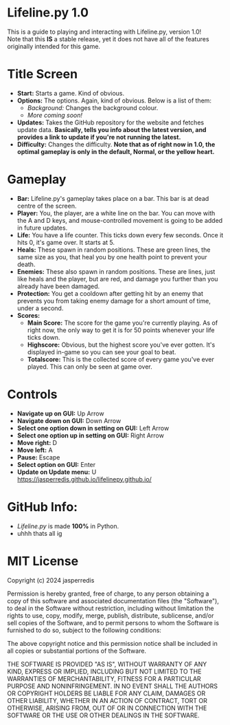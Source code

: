 # Lifeline.py 1.0
This is a guide to playing and interacting with Lifeline.py, version 1.0!  
Note that this **IS** a stable release, yet it does not have all of the features originally intended for this game.

# Title Screen
* **Start:** Starts a game. Kind of obvious.
* **Options:** The options. Again, kind of obvious. Below is a list of them:
  * *Background:* Changes the background colour.
  * *More coming soon!*
* **Updates:** Takes the GitHub repository for the website and fetches update data. **Basically, tells you info about the latest version, and provides a link to update if you're not running the latest.**
* **Difficulty:** Changes the difficulty. **Note that as of right now in 1.0, the optimal gameplay is only in the default, Normal, or the yellow heart.**

# Gameplay
* **Bar:** Lifeline.py's gameplay takes place on a bar. This bar is at dead centre of the screen.
* **Player:** You, the player, are a white line on the bar. You can move with the A and D keys, and mouse-controlled movement is going to be added in future updates.
* **Life:** You have a life counter. This ticks down every few seconds. Once it hits 0, it's game over. It starts at 5.
* **Heals:** These spawn in random positions. These are green lines, the same size as you, that heal you by one health point to prevent your death.
* **Enemies:** These also spawn in random positions. These are lines, just like heals and the player, but are red, and damage you further than you already have been damaged.
* **Protection:** You get a cooldown after getting hit by an enemy that prevents you from taking enemy damage for a short amount of time, under a second.
* **Scores:**
  * **Main Score:** The score for the game you're currently playing. As of right now, the only way to get it is for 50 points whenever your life ticks down.
  * **Highscore:** Obvious, but the highest score you've ever gotten. It's displayed in-game so you can see your goal to beat.
  * **Totalscore:** This is the collected score of every game you've ever played. This can only be seen at game over.

# Controls
* **Navigate up on GUI:** Up Arrow
* **Navigate down on GUI:** Down Arrow
* **Select one option down in setting on GUI:** Left Arrow
* **Select one option up in setting on GUI:** Right Arrow
* **Move right:** D
* **Move left:** A
* **Pause:** Escape
* **Select option on GUI:** Enter
* **Update on Update menu:** U
https://jasperredis.github.io/lifelinepy.github.io/

# GitHub Info:
* *Lifeline.py* is made **100%** in Python.
* uhhh thats all ig

# MIT License
Copyright (c) 2024 jasperredis

Permission is hereby granted, free of charge, to any person obtaining a copy
of this software and associated documentation files (the "Software"), to deal
in the Software without restriction, including without limitation the rights
to use, copy, modify, merge, publish, distribute, sublicense, and/or sell
copies of the Software, and to permit persons to whom the Software is
furnished to do so, subject to the following conditions:

The above copyright notice and this permission notice shall be included in all
copies or substantial portions of the Software.

THE SOFTWARE IS PROVIDED "AS IS", WITHOUT WARRANTY OF ANY KIND, EXPRESS OR
IMPLIED, INCLUDING BUT NOT LIMITED TO THE WARRANTIES OF MERCHANTABILITY,
FITNESS FOR A PARTICULAR PURPOSE AND NONINFRINGEMENT. IN NO EVENT SHALL THE
AUTHORS OR COPYRIGHT HOLDERS BE LIABLE FOR ANY CLAIM, DAMAGES OR OTHER
LIABILITY, WHETHER IN AN ACTION OF CONTRACT, TORT OR OTHERWISE, ARISING FROM,
OUT OF OR IN CONNECTION WITH THE SOFTWARE OR THE USE OR OTHER DEALINGS IN THE
SOFTWARE.

